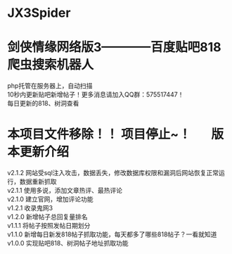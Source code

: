 # JX3Spider

剑侠情缘网络版3————百度贴吧818爬虫搜索机器人
====
php托管在服务器上，自动扫描      
10秒内更新贴吧新增帖子！更多消息请加入QQ群：575517447！   
每日更新的818、树洞查看  
  
本项目文件移除！！
项目停止~！
       
版本更新介绍
===
v2.1.2 网站受sql注入攻击，数据丢失，修改数据库权限和漏洞后网站恢复正常运行，数据重新抓取    
v2.1.1 使用多说，添加文章热评、最热评论    
v2.1.0 建立官网，增加评论功能      
v1.2.1 收录鬼网3     
v1.2.0 新增帖子总回复量排名   
v1.1.1 将帖子按照发帖日期划分    
v1.1.0 新增每日新发818帖子抓取功能，每天都多了哪些818帖子？一看就知道    
v1.0.0 实现贴吧818、树洞帖子地址抓取功能






